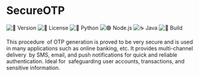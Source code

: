 # SecureOTP
![🚀 Version](https://img.shields.io/badge/Version-1.0.0-blue?style=for-the-badge&logo=semantic-release)  ![📜 License](https://img.shields.io/badge/License-Apache-green?style=for-the-badge&logo=bookstack)  ![🐍 Python](https://img.shields.io/badge/Python-3.8%2B-yellow?style=for-the-badge&logo=python&logoColor=white)  ![🟢 Node.js](https://img.shields.io/badge/Node.js-14%2B-green?style=for-the-badge&logo=nodedotjs&logoColor=white)  ![☕ Java](https://img.shields.io/badge/Java-11%2B-red?style=for-the-badge&logo=openjdk&logoColor=white)
 ![🔧 Build](https://img.shields.io/badge/Build-Passing-brightgreen?style=for-the-badge&logo=githubactions&logoColor=white)

This procedure of OTP generation is proved to be very secure and is used in many applications such as online banking, etc. It provides multi-channel delivery by SMS, email, and push notifications for quick and reliable authentication. Ideal for safeguarding user accounts, transactions, and sensitive information.
